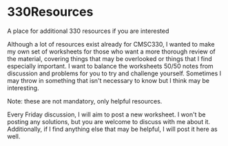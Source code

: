 # 330Resources
A place for additional 330 resources if you are interested

Although a lot of resources exist already for CMSC330, I wanted to make my own set of worksheets for those who want a more thorough review of the material, covering things that may be overlooked or things that I find especially important.  I want to balance the worksheets 50/50 notes from discussion and problems for you to try and challenge yourself.  Sometimes I may throw in something that isn't necessary to know but I think may be interesting.

Note: these are not mandatory, only helpful resources.

Every Friday discussion, I will aim to post a new worksheet.  I won't be posting any solutions, but you are welcome to discuss with me about it.  Additionally, if I find anything else that may be helpful, I will post it here as well.
